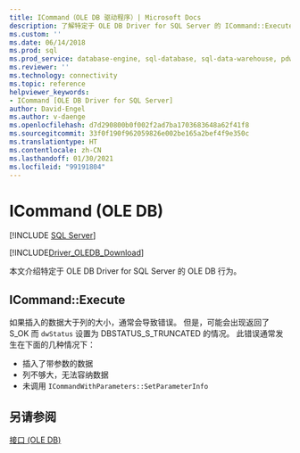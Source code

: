 ```yaml
---
title: ICommand（OLE DB 驱动程序）| Microsoft Docs
description: 了解特定于 OLE DB Driver for SQL Server 的 ICommand::Execute 方法的行为。
ms.custom: ''
ms.date: 06/14/2018
ms.prod: sql
ms.prod_service: database-engine, sql-database, sql-data-warehouse, pdw
ms.reviewer: ''
ms.technology: connectivity
ms.topic: reference
helpviewer_keywords:
- ICommand [OLE DB Driver for SQL Server]
author: David-Engel
ms.author: v-daenge
ms.openlocfilehash: d7d290800b0f002f2ad7ba1703683648a62f41f8
ms.sourcegitcommit: 33f0f190f962059826e002be165a2bef4f9e350c
ms.translationtype: HT
ms.contentlocale: zh-CN
ms.lasthandoff: 01/30/2021
ms.locfileid: "99191804"
---
```

# <a name="icommand-ole-db"></a>ICommand (OLE DB)
[!INCLUDE [SQL Server](../../../includes/applies-to-version/sql-asdb-asdbmi-asa-pdw.md)]

[!INCLUDE[Driver_OLEDB_Download](../../../includes/driver_oledb_download.md)]

  本文介绍特定于 OLE DB Driver for SQL Server 的 OLE DB 行为。  
  
## <a name="icommandexecute"></a>ICommand::Execute  
 如果插入的数据大于列的大小，通常会导致错误。 但是，可能会出现返回了 S_OK 而 `dwStatus` 设置为 DBSTATUS_S_TRUNCATED 的情况。 此错误通常发生在下面的几种情况下：

- 插入了带参数的数据  
- 列不够大，无法容纳数据  
- 未调用 `ICommandWithParameters::SetParameterInfo`  
  
## <a name="see-also"></a>另请参阅  
 [接口 (OLE DB)](../../oledb/ole-db-interfaces/oledb-driver-for-sql-server-ole-db-interfaces.md)
  
  
